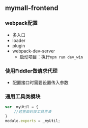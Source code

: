 ## mymall-frontend
### webpack配置
- 多入口
- loader
- plugin
- webpack-dev-server
    - 启动项目：执行`npm run dev_win`

### 使用Fiddler做请求代理
- 配置接口时需要设置传入参数

### 通用工具类模块
```javascript
var _myUtil = {
    //这里面封装工具方法
}
module.exports = _myUtil;